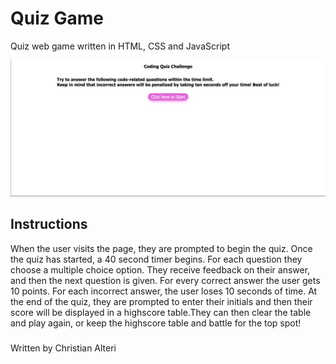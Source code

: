 # Quiz Game

Quiz web game written in HTML, CSS and JavaScript

![Alt text](./assets/Screen%20Shot%202023-04-14%20at%201.41.51%20pm.png "Website landing page")

## Instructions

When the user visits the page, they are prompted to begin the quiz. Once the quiz has started, a 40 second timer begins. For each question they choose a multiple choice option. They receive feedback on their answer, and then the next question is given. For every correct answer the user gets 10 points. For each incorrect answer, the user loses 10 seconds of time. At the end of the quiz, they are prompted to enter their initials and then their score will be displayed in a highscore table.They can then clear the table and play again, or keep the highscore table and battle for the top spot!


###
Written by Christian Alteri
